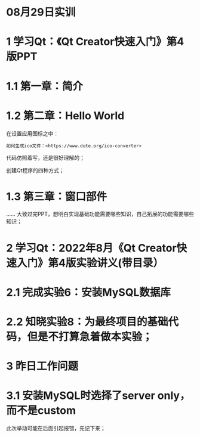 08月29日实训
===

# 1 学习Qt：《Qt Creator快速入门》第4版PPT

# 1.1 第一章：简介

# 1.2 第二章：Hello World

在设置应用图标之中：

    如何生成ico文件：<https://www.dute.org/ico-converter>   

代码仿照着写，还是很好理解的；

创建Qt程序的四种方式；

# 1.3 第三章：窗口部件

......
大致过完PPT，想明白实现基础功能需要哪些知识，自己拓展的功能需要哪些知识；


# 2 学习Qt：2022年8月《Qt Creator快速入门》第4版实验讲义(带目录）

# 2.1 完成实验6：安装MySQL数据库

# 2.2 知晓实验8：为最终项目的基础代码，但是不打算急着做本实验；



# 3 昨日工作问题

# 3.1 安装MySQL时选择了server only，而不是custom

此次举动可能在后面引起报错，先记下来；

